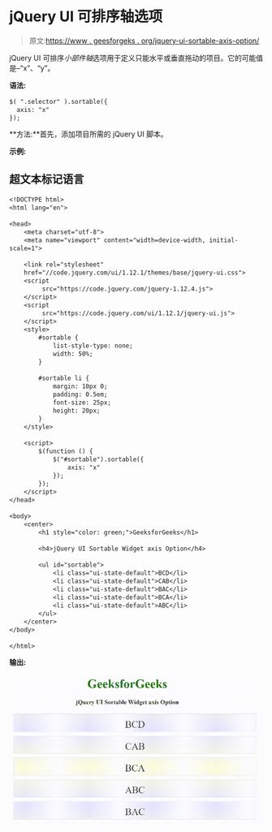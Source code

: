 # jQuery UI 可排序轴选项

> 原文:[https://www . geesforgeks . org/jquery-ui-sortable-axis-option/](https://www.geeksforgeeks.org/jquery-ui-sortable-axis-option/)

jQuery UI 可排序*小部件轴*选项用于定义只能水平或垂直拖动的项目。它的可能值是–“x”、“y”。

**语法:**

```
$( ".selector" ).sortable({
  axis: "x"
});
```

**方法:**首先，添加项目所需的 jQuery UI 脚本。

> <link rel="”stylesheet”" href="”//code.jquery.com/ui/1.12.1/themes/base/jquery-ui.css”">

**示例:**

## 超文本标记语言

```
<!DOCTYPE html>
<html lang="en">

<head>
    <meta charset="utf-8">
    <meta name="viewport" content="width=device-width, initial-scale=1">

    <link rel="stylesheet" 
    href="//code.jquery.com/ui/1.12.1/themes/base/jquery-ui.css">   
    <script 
         src="https://code.jquery.com/jquery-1.12.4.js">
    </script>
    <script 
         src="https://code.jquery.com/ui/1.12.1/jquery-ui.js">
    </script>
    <style>
        #sortable {
            list-style-type: none;
            width: 50%;
        }

        #sortable li {
            margin: 10px 0;
            padding: 0.5em;
            font-size: 25px;
            height: 20px;
        }
    </style>

    <script>
        $(function () {
            $("#sortable").sortable({
                axis: "x"
            });
        });
    </script>
</head>

<body>
    <center>
        <h1 style="color: green;">GeeksforGeeks</h1>

        <h4>jQuery UI Sortable Widget axis Option</h4>

        <ul id="sortable">
            <li class="ui-state-default">BCD</li>
            <li class="ui-state-default">CAB</li>
            <li class="ui-state-default">BAC</li>
            <li class="ui-state-default">BCA</li>
            <li class="ui-state-default">ABC</li>
        </ul>
    </center>
</body>

</html>
```

**输出:**

![](img/f812d1d168384f1911c36ccec3e26d6e.png)